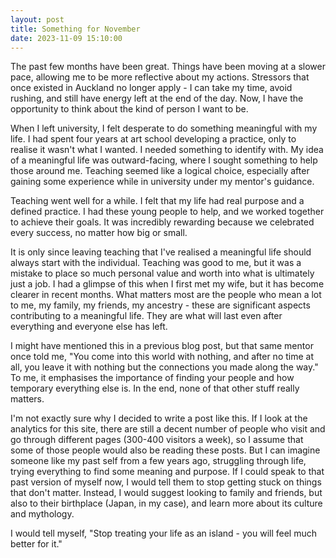 ```yaml
---
layout: post
title: Something for November
date: 2023-11-09 15:10:00
---
```


The past few months have been great. Things have been moving at a slower pace, allowing me to be more reflective about my actions. Stressors that once existed in Auckland no longer apply - I can take my time, avoid rushing, and still have energy left at the end of the day. Now, I have the opportunity to think about the kind of person I want to be.

<!--more-->

When I left university, I felt desperate to do something meaningful with my life. I had spent four years at art school developing a practice, only to realise it wasn't what I wanted. I needed something to identify with. My idea of a meaningful life was outward-facing, where I sought something to help those around me. Teaching seemed like a logical choice, especially after gaining some experience while in university under my mentor's guidance.

Teaching went well for a while. I felt that my life had real purpose and a defined practice. I had these young people to help, and we worked together to achieve their goals. It was incredibly rewarding because we celebrated every success, no matter how big or small.

It is only since leaving teaching that I've realised a meaningful life should always start with the individual. Teaching was good to me, but it was a mistake to place so much personal value and worth into what is ultimately just a job. I had a glimpse of this when I first met my wife, but it has become clearer in recent months. What matters most are the people who mean a lot to me, my family, my friends, my ancestry - these are significant aspects contributing to a meaningful life. They are what will last even after everything and everyone else has left.

I might have mentioned this in a previous blog post, but that same mentor once told me, "You come into this world with nothing, and after no time at all, you leave it with nothing but the connections you made along the way." To me, it emphasises the importance of finding your people and how temporary everything else is. In the end, none of that other stuff really matters.

I'm not exactly sure why I decided to write a post like this. If I look at the analytics for this site, there are still a decent number of people who visit and go through different pages (300-400 visitors a week), so I assume that some of those people would also be reading these posts. But I can imagine someone like my past self from a few years ago, struggling through life, trying everything to find some meaning and purpose. If I could speak to that past version of myself now, I would tell them to stop getting stuck on things that don't matter. Instead, I would suggest looking to family and friends, but also to their birthplace (Japan, in my case), and learn more about its culture and mythology.

I would tell myself, "Stop treating your life as an island - you will feel much better for it."
